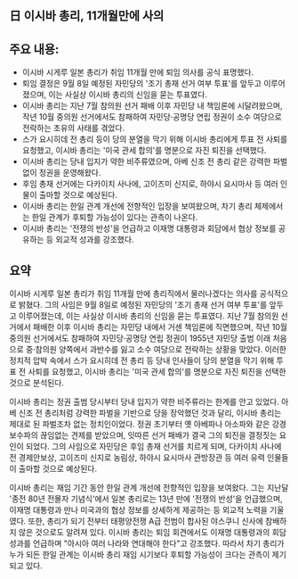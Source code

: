 ## 日 이시바 총리, 11개월만에 사의

## 주요 내용:
*   이시바 시게루 일본 총리가 취임 11개월 만에 퇴임 의사를 공식 표명했다.
*   퇴임 결정은 9월 8일 예정된 자민당의 '조기 총재 선거 여부 투표'를 앞두고 이루어졌으며, 이는 사실상 이시바 총리의 신임을 묻는 투표였다.
*   이시바 총리는 지난 7월 참의원 선거 패배 이후 자민당 내 책임론에 시달려왔으며, 작년 10월 중의원 선거에서도 참패하여 자민당·공명당 연립 정권이 소수 여당으로 전락하는 초유의 사태를 겪었다.
*   스가 요시히데 전 총리 등이 당의 분열을 막기 위해 이시바 총리에게 투표 전 사퇴를 요청했고, 이시바 총리는 '미국 관세 합의'를 명분으로 자진 퇴진을 선택했다.
*   이시바 총리는 당내 입지가 약한 비주류였으며, 아베 신조 전 총리 같은 강력한 파벌 없이 정권을 운영해왔다.
*   후임 총재 선거에는 다카이치 사나에, 고이즈미 신지로, 하야시 요시마사 등 여러 인물이 출마할 것으로 예상된다.
*   이시바 총리는 한일 관계 개선에 전향적인 입장을 보여왔으며, 차기 총리 체제에서는 한일 관계가 후퇴할 가능성이 있다는 관측이 나온다.
*   이시바 총리는 '전쟁의 반성'을 언급하고 이재명 대통령과 회담에서 협상 정보를 공유하는 등 외교적 성과를 강조했다.

## 요약
이시바 시게루 일본 총리가 취임 11개월 만에 총리직에서 물러나겠다는 의사를 공식적으로 밝혔다. 그의 사임은 9월 8일로 예정된 자민당의 '조기 총재 선거 여부 투표'를 앞두고 이루어졌는데, 이는 사실상 이시바 총리의 신임을 묻는 투표였다. 지난 7월 참의원 선거에서 패배한 이후 이시바 총리는 자민당 내에서 거센 책임론에 직면했으며, 작년 10월 중의원 선거에서도 참패하여 자민당·공명당 연립 정권이 1955년 자민당 출범 이래 처음으로 중·참의원 양쪽에서 과반수를 잃고 소수 여당으로 전락하는 상황을 맞았다. 이러한 정치적 압박 속에서 스가 요시히데 전 총리 등 당내 인사들이 당의 분열을 막기 위해 투표 전 사퇴를 요청했고, 이시바 총리는 '미국 관세 합의'를 명분으로 자진 퇴진을 선택한 것으로 분석된다.

이시바 총리는 정권 출범 당시부터 당내 입지가 약한 비주류라는 한계를 안고 있었다. 아베 신조 전 총리처럼 강력한 파벌을 기반으로 당을 장악했던 것과 달리, 이시바 총리는 제대로 된 파벌조차 없는 정치인이었다. 정권 초기부터 옛 아베파나 아소파와 같은 강경 보수파의 끊임없는 견제를 받았으며, 잇따른 선거 패배가 결국 그의 퇴진을 결정짓는 요인이 되었다. 그의 사임으로 자민당은 후임 총재 선거를 치르게 되며, 다카이치 사나에 전 경제안보상, 고이즈미 신지로 농림상, 하야시 요시마사 관방장관 등 여러 유력 인물들이 출마할 것으로 예상된다.

이시바 총리는 재임 기간 동안 한일 관계 개선에 전향적인 입장을 보여왔다. 그는 지난달 '종전 80년 전몰자 기념식'에서 일본 총리로는 13년 만에 '전쟁의 반성'을 언급했으며, 이재명 대통령과 만나 미국과의 협상 정보를 상세하게 제공하는 등 외교적 노력을 기울였다. 또한, 총리가 되기 전부터 태평양전쟁 A급 전범이 합사된 야스쿠니 신사에 참배하지 않은 것으로도 알려져 있다. 이시바 총리는 퇴임 회견에서도 이재명 대통령과의 회담 성과를 언급하며 "아시아 여러 나라와 연대해야 한다"고 강조했다. 따라서 차기 총리가 누가 되든 한일 관계는 이시바 총리 재임 시기보다 후퇴할 가능성이 크다는 관측이 제기되고 있다.
